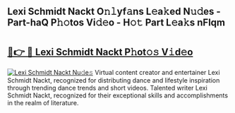 ## Lexi Schmidt Nackt O𝚗𝚕yf𝚊ns L𝚎a𝚔ed N𝚞𝚍es - Part-haQ P𝚑𝚘tos Vi𝚍𝚎o - H𝚘𝚝 Part L𝚎a𝚔s nFlqm

# <h2><a href="http://kfcirrp.oniu.top/?m=Lexi+Schmidt+Nackt">🔗👉 🔴 Lexi Schmidt Nackt P𝚑ot𝚘𝚜 V𝚒d𝚎o</a></h2>

[![Lexi Schmidt Nackt Nu𝚍e𝚜](https://i.imgur.com/0qMVB7G.gif)](http://kfcirrp.oniu.top/?m=Lexi+Schmidt+Nackt)
Virtual content creator and entertainer Lexi Schmidt Nackt, recognized for distributing dance and lifestyle inspiration through trending dance trends and short videos. Talented writer Lexi Schmidt Nackt, recognized for their exceptional skills and accomplishments in the realm of literature.  
